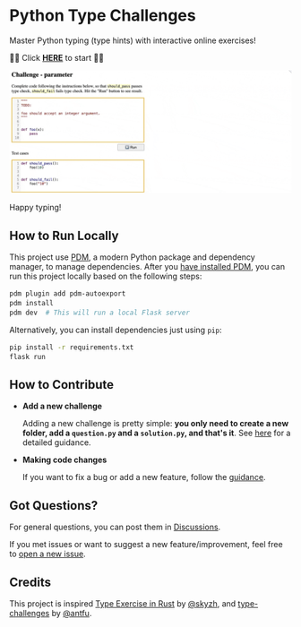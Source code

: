 # Python Type Challenges

Master Python typing (type hints) with interactive online exercises!

🌟🌟 Click **[HERE](https://python-type-challenges.zeabur.app)** to start 🌟🌟

![](docs/images/usage.gif)

Happy typing!

## How to Run Locally

This project use [PDM](https://pdm.fming.dev/latest/), a modern Python package and dependency manager, to manage dependencies. After you [have installed PDM](https://pdm.fming.dev/latest/#installation), you can run this project locally based on the following steps:

```bash
pdm plugin add pdm-autoexport
pdm install
pdm dev  # This will run a local Flask server
```

Alternatively, you can install dependencies just using `pip`:

```bash
pip install -r requirements.txt
flask run
```

## How to Contribute

- **Add a new challenge**

  Adding a new challenge is pretty simple: **you only need to create a new folder, add a `question.py` and a `solution.py`, and that's it**. See [here](docs/Contribute.md) for a detailed guidance.

- **Making code changes**

  If you want to fix a bug or add a new feature, follow the [guidance](docs/Development.md).

## Got Questions?

For general questions, you can post them in [Discussions](https://github.com/laike9m/Python-Type-Challenges/discussions).

If you met issues or want to suggest a new feature/improvement, feel free to [open a new issue](https://github.com/laike9m/Python-Type-Challenges/issues/new).

## Credits

This project is inspired [Type Exercise in Rust](https://github.com/skyzh/type-exercise-in-rust/) by [@skyzh](https://github.com/skyzh), and [type-challenges](https://github.com/type-challenges/type-challenges/) by [@antfu](https://github.com/antfu).
